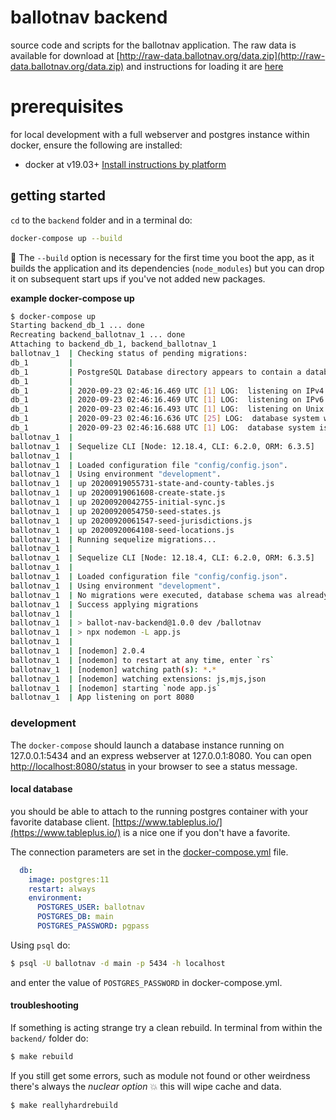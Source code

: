 # ballotnav backend
source code and scripts for the ballotnav application.
The raw data is available for download at
[http://raw-data.ballotnav.org/data.zip](http://raw-data.ballotnav.org/data.zip)
and instructions for loading it are [here](http://raw-data.ballotnav.org/README.txt)

# prerequisites
for local development with a full webserver and postgres instance within docker, ensure the following are installed:
- docker at v19.03+ [Install instructions by platform](https://docs.docker.com/get-docker/)

## getting started
`cd` to the `backend` folder and in a terminal do:

```bash
docker-compose up --build
```

:eyes: The `--build` option is necessary for the first time you boot the app, as it
builds the application and its dependencies (`node_modules`) but you
can drop it on subsequent start ups if you've not added new packages. 

**example docker-compose up**
```bash
$ docker-compose up
Starting backend_db_1 ... done
Recreating backend_ballotnav_1 ... done
Attaching to backend_db_1, backend_ballotnav_1
ballotnav_1  | Checking status of pending migrations:
db_1         |
db_1         | PostgreSQL Database directory appears to contain a database; Skipping initialization
db_1         |
db_1         | 2020-09-23 02:46:16.469 UTC [1] LOG:  listening on IPv4 address "0.0.0.0", port 5432
db_1         | 2020-09-23 02:46:16.469 UTC [1] LOG:  listening on IPv6 address "::", port 5432
db_1         | 2020-09-23 02:46:16.493 UTC [1] LOG:  listening on Unix socket "/var/run/postgresql/.s.PGSQL.5432"
db_1         | 2020-09-23 02:46:16.636 UTC [25] LOG:  database system was shut down at 2020-09-20 19:56:47 UTC
db_1         | 2020-09-23 02:46:16.688 UTC [1] LOG:  database system is ready to accept connections
ballotnav_1  |
ballotnav_1  | Sequelize CLI [Node: 12.18.4, CLI: 6.2.0, ORM: 6.3.5]
ballotnav_1  |
ballotnav_1  | Loaded configuration file "config/config.json".
ballotnav_1  | Using environment "development".
ballotnav_1  | up 20200919055731-state-and-county-tables.js
ballotnav_1  | up 20200919061608-create-state.js
ballotnav_1  | up 20200920042755-initial-sync.js
ballotnav_1  | up 20200920054750-seed-states.js
ballotnav_1  | up 20200920061547-seed-jurisdictions.js
ballotnav_1  | up 20200920064108-seed-locations.js
ballotnav_1  | Running sequelize migrations...
ballotnav_1  |
ballotnav_1  | Sequelize CLI [Node: 12.18.4, CLI: 6.2.0, ORM: 6.3.5]
ballotnav_1  |
ballotnav_1  | Loaded configuration file "config/config.json".
ballotnav_1  | Using environment "development".
ballotnav_1  | No migrations were executed, database schema was already up to date.
ballotnav_1  | Success applying migrations
ballotnav_1  |
ballotnav_1  | > ballot-nav-backend@1.0.0 dev /ballotnav
ballotnav_1  | > npx nodemon -L app.js
ballotnav_1  |
ballotnav_1  | [nodemon] 2.0.4
ballotnav_1  | [nodemon] to restart at any time, enter `rs`
ballotnav_1  | [nodemon] watching path(s): *.*
ballotnav_1  | [nodemon] watching extensions: js,mjs,json
ballotnav_1  | [nodemon] starting `node app.js`
ballotnav_1  | App listening on port 8080
```

### development
The `docker-compose` should launch a database instance running on 127.0.0.1:5434
and an express webserver at 127.0.0.1:8080.
You can open [http://localhost:8080/status](http://localhost:8080/status) in
your browser to see a status message.

#### local database
you should be able to attach to the running postgres container with your
favorite database client. [https://www.tableplus.io/](https://www.tableplus.io/)
is a nice one if you don't have a favorite. 

The connection parameters are set in the
[docker-compose.yml](./docker-compose.yml) file.

```yaml
  db:
    image: postgres:11
    restart: always
    environment:
      POSTGRES_USER: ballotnav
      POSTGRES_DB: main
      POSTGRES_PASSWORD: pgpass
```

Using `psql` do: 
```bash
$ psql -U ballotnav -d main -p 5434 -h localhost
```

and enter the value of `POSTGRES_PASSWORD` in docker-compose.yml.

#### troubleshooting
If something is acting strange try a clean rebuild. In terminal from within the
`backend/` folder do:

```bash
$ make rebuild
```

If you still get some errors, such as module not found or other weirdness
there's always the _nuclear option_ :boom: this will wipe cache and data. 

```bash
$ make reallyhardrebuild
```
